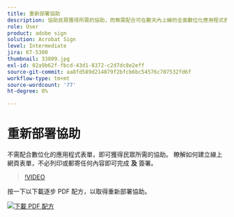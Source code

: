 ```yaml
---
title: 重新部署協助
description: 協助民眾獲得所需的協助，而無需配合可在數天內上線的全面數位化應用程式表單
role: User
product: adobe sign
solution: Acrobat Sign
level: Intermediate
jira: KT-5300
thumbnail: 33809.jpg
exl-id: 02a9b62f-fbcd-43d1-8372-c2d7dc8e2eff
source-git-commit: aa8fd589d214879f2bfcb6bc54576c707532fd6f
workflow-type: tm+mt
source-wordcount: '77'
ht-degree: 0%

---
```


# 重新部署協助

不需配合數位化的應用程式表單，即可獲得民眾所需的協助。 瞭解如何建立線上網頁表單，不必列印或郵寄任何內容即可完成 **及** 簽署。

>[!VIDEO](https://video.tv.adobe.com/v/33809?quality=12&learn=on&hidetitle=true)

按一下以下載逐步 PDF 配方，以取得重新部署協助。

[![下載 PDF 配方](../assets/acrobat_PDF_96.png)](../assets/UseCaseRecipe-EN-CreatingWebForms-Reemployment.pdf)
